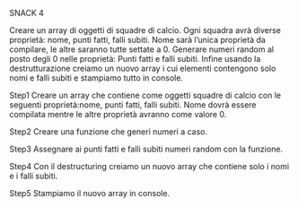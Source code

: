 SNACK 4

Creare un array di oggetti di squadre di calcio. Ogni squadra avrà diverse proprietà: nome, punti fatti, falli subiti.
Nome sarà l’unica proprietà da compilare, le altre saranno tutte settate a 0.
Generare numeri random al posto degli 0 nelle proprietà: Punti fatti e falli subiti.
Infine usando la destrutturazione creiamo un nuovo array i cui elementi contengono solo nomi e falli subiti e stampiamo tutto in console.

Step1
Creare un array che contiene come oggetti squadre di calcio con le seguenti proprietà:nome, punti fatti, falli subiti. Nome dovrà essere compilata mentre le altre proprietà avranno come valore 0.

Step2
Creare una funzione che generi numeri a caso.

Step3
Assegnare ai punti fatti e falli subiti numeri random con la funzione.

Step4
Con il destructuring creiamo un nuovo array che contiene solo i nomi e i falli subiti.

Step5
Stampiamo il nuovo array in console.
